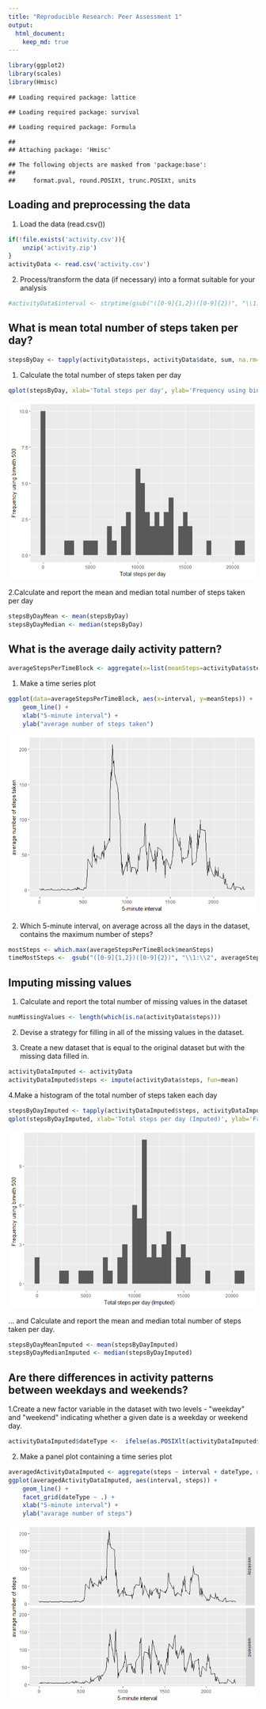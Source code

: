 ```yaml
---
title: "Reproducible Research: Peer Assessment 1"
output: 
  html_document:
    keep_md: true
---
```



```r
library(ggplot2)
library(scales)
library(Hmisc)
```

```
## Loading required package: lattice
```

```
## Loading required package: survival
```

```
## Loading required package: Formula
```

```
## 
## Attaching package: 'Hmisc'
```

```
## The following objects are masked from 'package:base':
## 
##     format.pval, round.POSIXt, trunc.POSIXt, units
```

## Loading and preprocessing the data

1. Load the data (read.csv())

```r
if(!file.exists('activity.csv')){
    unzip('activity.zip')
}
activityData <- read.csv('activity.csv')
```

2. Process/transform the data (if necessary) into a format suitable for your analysis


```r
#activityData$interval <- strptime(gsub("([0-9]{1,2})([0-9]{2})", "\\1:\\2", activityData$interval), format='%H:%M')
```

## What is mean total number of steps taken per day?


```r
stepsByDay <- tapply(activityData$steps, activityData$date, sum, na.rm=TRUE)
```


1. Calculate the total number of steps taken per day


```r
qplot(stepsByDay, xlab='Total steps per day', ylab='Frequency using binwith 500', binwidth=500)
```

![](PA1_template_files/figure-html/unnamed-chunk-5-1.png)<!-- -->

2.Calculate and report the mean and median total number of steps taken per day


```r
stepsByDayMean <- mean(stepsByDay)
stepsByDayMedian <- median(stepsByDay)
```

## What is the average daily activity pattern?


```r
averageStepsPerTimeBlock <- aggregate(x=list(meanSteps=activityData$steps), by=list(interval=activityData$interval), FUN=mean, na.rm=TRUE)
```

1.  Make a time series plot

```r
ggplot(data=averageStepsPerTimeBlock, aes(x=interval, y=meanSteps)) +
    geom_line() +
    xlab("5-minute interval") +
    ylab("average number of steps taken") 
```

![](PA1_template_files/figure-html/unnamed-chunk-8-1.png)<!-- -->

2. Which 5-minute interval, on average across all the days in the dataset, contains the maximum number of steps?

```r
mostSteps <- which.max(averageStepsPerTimeBlock$meanSteps)
timeMostSteps <-  gsub("([0-9]{1,2})([0-9]{2})", "\\1:\\2", averageStepsPerTimeBlock[mostSteps,'interval'])
```


## Imputing missing values

1. Calculate and report the total number of missing values in the dataset

```r
numMissingValues <- length(which(is.na(activityData$steps)))
```

2. Devise a strategy for filling in all of the missing values in the dataset.

3. Create a new dataset that is equal to the original dataset but with the missing data filled in.


```r
activityDataImputed <- activityData
activityDataImputed$steps <- impute(activityData$steps, fun=mean)
```

4.Make a histogram of the total number of steps taken each day


```r
stepsByDayImputed <- tapply(activityDataImputed$steps, activityDataImputed$date, sum)
qplot(stepsByDayImputed, xlab='Total steps per day (Imputed)', ylab='Frequency using binwith 500', binwidth=500)
```

![](PA1_template_files/figure-html/unnamed-chunk-12-1.png)<!-- -->

... and Calculate and report the mean and median total number of steps taken per day.


```r
stepsByDayMeanImputed <- mean(stepsByDayImputed)
stepsByDayMedianImputed <- median(stepsByDayImputed)
```


## Are there differences in activity patterns between weekdays and weekends?

1.Create a new factor variable in the dataset with two levels - "weekday" and "weekend" indicating whether a given date is a weekday or weekend day.


```r
activityDataImputed$dateType <-  ifelse(as.POSIXlt(activityDataImputed$date)$wday %in% c(0,6), 'weekend', 'weekday')
```

2. Make a panel plot containing a time series plot


```r
averagedActivityDataImputed <- aggregate(steps ~ interval + dateType, data=activityDataImputed, mean)
ggplot(averagedActivityDataImputed, aes(interval, steps)) + 
    geom_line() + 
    facet_grid(dateType ~ .) +
    xlab("5-minute interval") + 
    ylab("avarage number of steps")
```

![](PA1_template_files/figure-html/unnamed-chunk-15-1.png)<!-- -->
